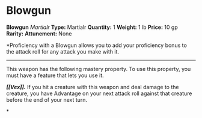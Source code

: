 # Blowgun

**Blowgun**
_Martialr_
**Type:** Martialr
**Quantity:** 1
**Weight:** 1 lb
**Price:** 10 gp
**Rarity:** 
**Attunement:** None

*Proficiency with a Blowgun allows you to add your proficiency bonus to the attack roll for any attack you make with it.
<div class="mastery-container"><hr />
<p>This weapon has the following mastery property. To use this property, you must have a feature that lets you use it.

***[[Vex]].*** If you hit a creature with this weapon and deal damage to the creature, you have Advantage on your next attack roll against that creature before the end of your next turn.</p>*